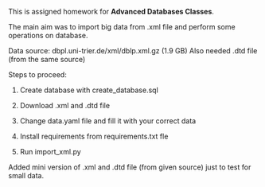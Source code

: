 This is assigned homework for **Advanced Databases Classes**.

The main aim was to import big data from .xml file and perform some operations on database.

Data source: dbpl.uni-trier.de/xml/dblp.xml.gz (1.9 GB)
Also needed .dtd file (from the same source)


Steps to proceed:

1. Create database with create_database.sql

2. Download .xml and .dtd file

3. Change data.yaml file and fill it with your correct data

4. Install requirements from requirements.txt fle

5. Run import_xml.py


Added mini version of .xml and .dtd file (from given source) just to test for small data.
